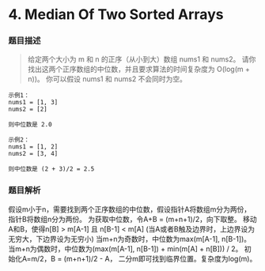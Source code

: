 # 4. Median Of Two Sorted Arrays

### 题目描述

> 给定两个大小为 m 和 n 的正序（从小到大）数组 nums1 和 nums2。
请你找出这两个正序数组的中位数，并且要求算法的时间复杂度为 O(log(m + n))。
你可以假设 nums1 和 nums2 不会同时为空。

```
示例1：
nums1 = [1, 3]
nums2 = [2]
    
则中位数是 2.0
    
示例2：
nums1 = [1, 2]
nums2 = [3, 4]
    
则中位数是 (2 + 3)/2 = 2.5
```

### 题目解析

假设m小于n，需要找到两个正序数组的中位数，假设指针A将数组m分为两份，指针B将数组n分为两份。
为获取中位数，令A+B = (m+n+1)/2，向下取整。
移动A和B，使得n[B] > m[A-1] 且 n[B-1] < m[A] (当A或者B触及边界时，上边界设为无穷大，下边界设为无穷小)
当m+n为奇数时，中位数为max(m[A-1], n[B-1])。当m+n为偶数时，中位数为(max(m[A-1], n[B-1]) + min(m[A] + n[B])) / 2。
初始化A=m/2，B = (m+n+1)/2 - A， 二分m即可找到临界位置。复杂度为log(m)。
